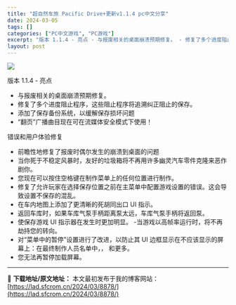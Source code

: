 ```yaml
---
title: "超自然车旅 Pacific Drive+更新v1.1.4 pc中文分享"
date: 2024-03-05
tags: []
categories: ["PC中文游戏", "PC游戏"]
excerpt: "版本 1.1.4 - 亮点 - 与报废相关的桌面崩溃预期修复。 - 修复了多个进度阻止程序，这些阻止程序将追溯纠正阻止的保存。 - 添加了保存备份系统，以缓解保存损坏问题 - “翻页”广播曲目现在可在流媒体安全模式下使用！ 错误和用户体验修复 - 前瞻性地修复了报废时偶尔发生的崩溃到桌面的问题 - &hellip;"
layout: post
---
```


<img class="game_header_image_full aligncenter" src="https://cdn.akamai.steamstatic.com/steam/apps/1458140/header_schinese.jpg?t=1708641540" />

版本 1.1.4 - 亮点

- 与报废相关的桌面崩溃预期修复。
- 修复了多个进度阻止程序，这些阻止程序将追溯纠正阻止的保存。
- 添加了保存备份系统，以缓解保存损坏问题
- “翻页”广播曲目现在可在流媒体安全模式下使用！

错误和用户体验修复

- 前瞻性地修复了报废时偶尔发生的崩溃到桌面的问题
- 当你死于不稳定风暴时，友好的垃圾箱将不再用许多幽灵汽车零件克隆来恶作剧你。
- 您现在可以按住空格键在制作菜单上的任何位置进行制作。
- 修复了允许玩家在选择保存位置之前在主菜单中配置游戏设置的错误。这会导致设置不保存的混乱。
- 在车内地图上添加了更清晰的死胡同出口 UI 指示。
- 返回车库时，如果车库气泵手柄距离泵太远，车库气泵手柄将返回泵。
- 使保存游戏 UI 指示器在发生时更加明显。
-当游戏以高帧率运行时，将不再劫持您的转向。
- 对“菜单中的暂停”设置进行了改进，以防止其 UI 边框显示在不应该显示的屏幕上：在最终制作人员名单中，， 和更多。
- 您无法再暂停加载屏幕。

---
📖 **下载地址/原文地址：** 本文最初发布于我的博客网站：[https://lad.sfcrom.cn/2024/03/8878/](https://lad.sfcrom.cn/2024/03/8878/)
